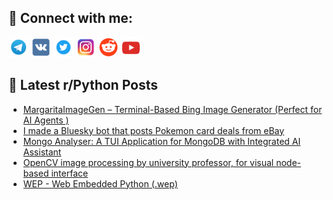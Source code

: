 ## 🔎 Connect with me:
[<img src="https://github.com/bullbesh/bullbesh/blob/main/images/Telegram.png" width="32" height="32" />](https://t.me/bullbesh)
[<img src="https://github.com/bullbesh/bullbesh/blob/main/images/VK.png" width="32" height="32" />](https://vk.com/bullbesh)
[<img src="https://github.com/bullbesh/bullbesh/blob/main/images/Twitter.png" width="32" height="32" />](https://twitter.com/bullbesh1)
[<img src="https://github.com/bullbesh/bullbesh/blob/main/images/Instagram.png" width="32" height="32" />](https://www.instagram.com/bullbesh)
[<img src="https://github.com/bullbesh/bullbesh/blob/main/images/Reddit.png" width="32" height="32" />](https://www.reddit.com/user/bullbesh)
[<img src="https://github.com/bullbesh/bullbesh/blob/main/images/YouTube.png" width="32" height="32" />](https://www.youtube.com/channel/UCtfjRs6uzgq5mfm8S06WTcg)

## 📕 Latest r/Python Posts
<!-- BLOG-POST-LIST:START -->
- [MargaritaImageGen – Terminal-Based Bing Image Generator &lpar;Perfect for AI Agents &rpar;](https://www.reddit.com/r/Python/comments/1l3a086/margaritaimagegen_terminalbased_bing_image/)
- [I made a Bluesky bot that posts Pokemon card deals from eBay](https://www.reddit.com/r/Python/comments/1l38fq8/i_made_a_bluesky_bot_that_posts_pokemon_card/)
- [Mongo Analyser: A TUI Application for MongoDB with Integrated AI Assistant](https://www.reddit.com/r/Python/comments/1l36v2r/mongo_analyser_a_tui_application_for_mongodb_with/)
- [OpenCV image processing by university professor, for visual node-based interface](https://www.reddit.com/r/Python/comments/1l3644d/opencv_image_processing_by_university_professor/)
- [WEP - Web Embedded Python &lpar;.wep&rpar;](https://www.reddit.com/r/Python/comments/1l35niu/wep_web_embedded_python_wep/)
<!-- BLOG-POST-LIST:END -->
